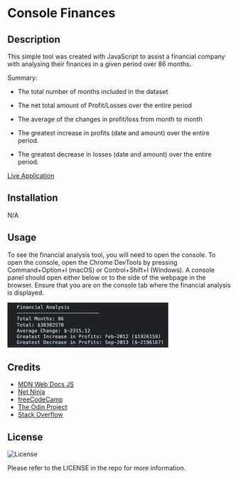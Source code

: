# Console Finances

## Description

This simple tool was created with JavaScript to assist a financial company with analysing their finances in a given period over 86 months.

Summary:

* The total number of months included in the dataset

* The net total amount of Profit/Losses over the entire period

* The average of the changes in profit/loss from month to month

* The greatest increase in profits (date and amount) over the entire period.

* The greatest decrease in losses (date and amount) over the entire period.

[Live Application](https://github.com/phil13131/Console-Finances/)

## Installation

N/A

## Usage

To see the financial analysis tool, you will need to open the console. To open the console, open the Chrome DevTools by pressing Command+Option+I (macOS) or Control+Shift+I (Windows). A console panel should open either below or to the side of the webpage in the browser. Ensure that you are on the console tab where the financial analysis is displayed.

![Screenshot](/assets/images/console-updated-screenshot.png)

## Credits

* [MDN Web Docs JS](https://developer.mozilla.org/en-US/docs/Web/JavaScript)
* [Net Ninja](https://www.youtube.com/playlist?list=PL4cUxeGkcC9i9Ae2D9Ee1RvylH38dKuET)
* [freeCodeCamp](https://www.freecodecamp.org/)
* [The Odin Project](https://www.theodinproject.com/)
* [Stack Overflow](https://stackoverflow.com/questions/30399123/finding-difference-between-consecutive-numbers-in-an-array-in-javascript)



## License

![License](https://badgen.net/badge/license/MIT/blue)

Please refer to the LICENSE in the repo for more information.
